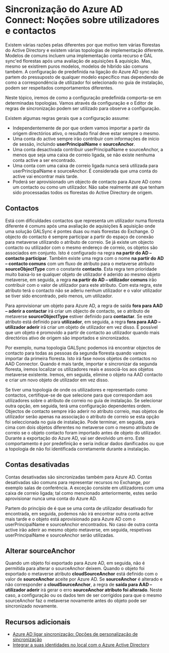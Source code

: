 <properties
    pageTitle="Sincronização do Azure AD Connect: Noções sobre utilizadores e contactos | Microsoft Azure"
    description="Explica os utilizadores e contactos na ligação do Azure AD sync."
    services="active-directory"
    documentationCenter=""
    authors="markusvi"
    manager="femila"
    editor=""/>

<tags
    ms.service="active-directory"
    ms.workload="identity"
    ms.tgt_pltfrm="na"
    ms.devlang="na"
    ms.topic="article"
    ms.date="10/10/2016"
    ms.author="markusvi;andkjell"/>


# <a name="azure-ad-connect-sync-understanding-users-and-contacts"></a>Sincronização do Azure AD Connect: Noções sobre utilizadores e contactos

Existem várias razões pelas diferentes por que motivo tem várias florestas do Active Directory e existem várias topologias de implementação diferente. Modelos de comuns incluem uma implementação conta recurso e GAL sync'ed florestas após uma avaliação de aquisições & aquisição. Mas, mesmo se existirem puros modelos, modelos de híbrido são comuns também. A configuração de predefinida na ligação do Azure AD sync não partem do pressuposto de qualquer modelo específico mas dependendo de como a correspondência de utilizador foi selecionado no guia de instalação, podem ser respeitados comportamentos diferentes.

Neste tópico, iremos de como a configuração predefinida comporta-se em determinadas topologias. Vamos através da configuração e o Editor de regras de sincronização podem ser utilizado para observe a configuração.

Existem algumas regras gerais que a configuração assume:

- Independentemente de por que ordem vamos importar a partir da origem directórios ativo, o resultado final deve estar sempre o mesmo.
- Uma conta do active sempre irão contribuir com informações de início de sessão, incluindo **userPrincipalName** e **sourceAnchor**.
- Uma conta desactivada contribuir userPrincipalName e sourceAnchor, a menos que seja uma caixa de correio ligada, se não existe nenhuma conta active a ser encontrado.
- Uma conta com uma caixa de correio ligada nunca será utilizada para userPrincipalName e sourceAnchor. É considerada que uma conta do active vai encontrar mais tarde.
- Poderá ser aprovisionado um objecto de contacto para Azure AD como um contacto ou como um utilizador. Não sabe realmente até que tenham sido processadas todos os florestas do Active Directory de origem.

## <a name="contacts"></a>Contactos

Está com dificuldades contactos que representa um utilizador numa floresta diferente é comuns após uma avaliação de aquisições & aquisição onde uma solução GALSync é pontes duas ou mais florestas do Exchange. O objecto do contacto é sempre participar a partir do espaço de conexão para metaverse utilizando o atributo de correio. Se já existe um objecto contacto ou utilizador com o mesmo endereço de correio, os objetos são associados em conjunto. Isto é configurado na regra **na partir do AD – contacto participar**. Também existe uma regra com o nome **na partir do AD – contacto comuns** com um fluxo de atributo para o metaverse atributo **sourceObjectType** com o constante **contacto**. Esta regra tem prioridade muito baixa-lo se qualquer objeto de utilizador é aderido ao mesmo objeto metaverse, em seguida, a regra **na partir do AD – utilizador comuns** irão contribuir com o valor de utilizador para este atributo. Com esta regra, este atributo terá o contacto não se aderiu nenhum utilizador e o valor utilizador se tiver sido encontrado, pelo menos, um utilizador.

Para aprovisionar um objeto para Azure AD, a regra de saída **fora para AAD – aderir a contactar** irá criar um objecto de contacto, se o atributo de metaverse **sourceObjectType** estiver definido para **contactar**. Se este atributo está definido para **utilizador**, em seguida, a regra **fora para AAD – utilizador aderir** irá criar um objeto de utilizador em vez disso.
É possível que um objeto é promovido a partir de contacto ao utilizador quando mais directórios ativo de origem são importados e sincronizados.

Por exemplo, numa topologia GALSync podemos irá encontrar objectos de contacto para todas as pessoas da segunda floresta quando vamos importar da primeira floresta. Isto irá fase novos objetos de contactos no AAD Connector. Quando é mais tarde, importar e sincronizar da segunda floresta, iremos localizar os utilizadores reais e associá-los aos objetos metaverse existente. Iremos, em seguida, elimine o objeto na AAD contacto e criar um novo objeto de utilizador em vez disso.

Se tiver uma topologia de onde os utilizadores e representado como contactos, certifique-se de que selecione para que correspondam aos utilizadores sobre o atributo de correio no guia de instalação. Se selecionar outra opção, em seguida, terá uma configuração dependentes ordem. Objectos de contacto sempre irão aderir no atributo correio, mas objetos de utilizador serão apenas na associação o atributo de correio se esta opção foi seleccionada no guia de instalação. Pode terminar, em seguida, para cima com dois objetos diferentes no metaverse com o mesmo atributo de correio se o objeto contacto foram importado antes de objeto do utilizador. Durante a exportação do Azure AD, vai ser devolvido um erro. Este comportamento é por predefinição e seria indicar dados danificados ou que a topologia de não foi identificada corretamente durante a instalação.

## <a name="disabled-accounts"></a>Contas desativadas

Contas desativadas são sincronizadas também para Azure AD. Contas desativadas são comuns para representar recursos no Exchange, por exemplo salas de conferência. A exceção consiste em utilizadores com uma caixa de correio ligada; tal como mencionado anteriormente, estes serão aprovisionar nunca uma conta do Azure AD.

Partem do princípio de é que se uma conta de utilizador desativado for encontrada, em seguida, podemos não irá encontrar outra conta active mais tarde e o objeto está aprovisionado para Azure AD com o userPrincipalName e sourceAnchor encontrados. No caso de outra conta active irão aderir ao mesmo objeto metaverse, em seguida, respetivas userPrincipalName e sourceAnchor serão utilizadas.

## <a name="changing-sourceanchor"></a>Alterar sourceAnchor

Quando um objeto foi exportado para Azure AD, em seguida, não é permitida para alterar o sourceAnchor deixem. Quando o objeto foi exportado o metaverse atributo **cloudSourceAnchor** está definido com o valor de **sourceAnchor** aceite por Azure AD. Se **sourceAnchor** é alterado e não corresponder a **cloudSourceAnchor**, a regra de **saída para AAD – utilizador aderir** irá gerar o erro **sourceAnchor atributo foi alterado**. Neste caso, a configuração ou os dados tem de ser corrigidos para que o mesmo sourceAnchor faz o metaverse novamente antes do objeto pode ser sincronizado novamente.

## <a name="additional-resources"></a>Recursos adicionais

* [Azure AD ligar sincronização: Opções de personalização de sincronização](active-directory-aadconnectsync-whatis.md)
* [Integrar a suas identidades no local com o Azure Active Directory](active-directory-aadconnect.md)
